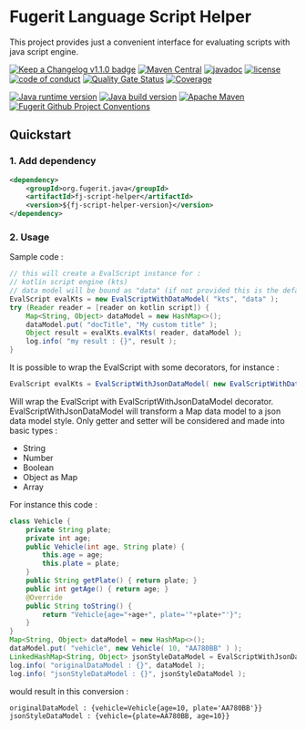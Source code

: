 # Fugerit Language Script Helper

This project provides just a convenient interface for evaluating scripts with java script engine.

[![Keep a Changelog v1.1.0 badge](https://img.shields.io/badge/changelog-Keep%20a%20Changelog%20v1.1.0-%23E05735)](CHANGELOG.md)
[![Maven Central](https://img.shields.io/maven-central/v/org.fugerit.java/fj-script-helper.svg)](https://central.sonatype.com/artifact/org.fugerit.java/fj-script-helper)
[![javadoc](https://javadoc.io/badge2/org.fugerit.java/fj-script-helper/javadoc.svg)](https://javadoc.io/doc/org.fugerit.java/fj-script-helper)
[![license](https://img.shields.io/badge/License-MIT%20License-teal.svg)](https://opensource.org/license/mit)
[![code of conduct](https://img.shields.io/badge/conduct-Contributor%20Covenant-purple.svg)](https://github.com/fugerit-org/fj-universe/blob/main/CODE_OF_CONDUCT.md)
[![Quality Gate Status](https://sonarcloud.io/api/project_badges/measure?project=fugerit-org_fj-script-helper&metric=alert_status)](https://sonarcloud.io/summary/new_code?id=fugerit-org_fj-script-helper)
[![Coverage](https://sonarcloud.io/api/project_badges/measure?project=fugerit-org_fj-script-helper&metric=coverage)](https://sonarcloud.io/summary/new_code?id=fugerit-org_fj-script-helper)

[![Java runtime version](https://img.shields.io/badge/run%20on-java%208+-%23113366.svg?style=for-the-badge&logo=openjdk&logoColor=white)](https://universe.fugerit.org/src/docs/versions/java11.html)
[![Java build version](https://img.shields.io/badge/build%20on-java%2017+-%23ED8B00.svg?style=for-the-badge&logo=openjdk&logoColor=white)](https://universe.fugerit.org/src/docs/versions/java17.html)
[![Apache Maven](https://img.shields.io/badge/Apache%20Maven-3.9.0+-C71A36?style=for-the-badge&logo=Apache%20Maven&logoColor=white)](https://universe.fugerit.org/src/docs/versions/maven3_9.html)
[![Fugerit Github Project Conventions](https://img.shields.io/badge/Fugerit%20Org-Project%20Conventions-1A36C7?style=for-the-badge&logo=Onlinect%20Playground&logoColor=white)](https://universe.fugerit.org/src/docs/conventions/index.html)

## Quickstart

### 1. Add dependency

```xml
<dependency>
    <groupId>org.fugerit.java</groupId>
    <artifactId>fj-script-helper</artifactId>
    <version>${fj-script-helper-version}</version>
</dependency>
```

### 2. Usage

Sample code : 

```java
// this will create a EvalScript instance for : 
// kotlin script engine (kts)
// data model will be bound as "data" (if not provided this is the default binding name)
EvalScript evalKts = new EvalScriptWithDataModel( "kts", "data" );
try (Reader reader = [reader on kotlin script]) {
    Map<String, Object> dataModel = new HashMap<>();
    dataModel.put( "docTitle", "My custom title" );
    Object result = evalKts.evalKts( reader, dataModel );
    log.info( "my result : {}", result );
}
```

It is possible to wrap the EvalScript with some decorators, for instance : 

```java
EvalScript evalKts = EvalScriptWithJsonDataModel( new EvalScriptWithDataModel( "kts", "data" ) );
```

Will wrap the EvalScript with EvalScriptWithJsonDataModel decorator.
EvalScriptWithJsonDataModel will transform a Map data model to a json data model style. Only getter and setter will be considered and made into basic types : 

* String
* Number
* Boolean
* Object as Map
* Array

For instance this code :

```java
class Vehicle {
    private String plate;
    private int age;
    public Vehicle(int age, String plate) {
        this.age = age;
        this.plate = plate;
    }
    public String getPlate() { return plate; }
    public int getAge() { return age; }
    @Override
    public String toString() {
        return "Vehicle{age="+age+", plate='"+plate+"'}";
    }
}
Map<String, Object> dataModel = new HashMap<>();
dataModel.put( "vehicle", new Vehicle( 10, "AA780BB" ) );
LinkedHashMap<String, Object> jsonStyleDataModel = EvalScriptWithJsonDataModel.defaultDataModelConversion( dataModel );
log.info( "originalDataModel : {}", dataModel );
log.info( "jsonStyleDataModel : {}", jsonStyleDataModel );
```

would result in this conversion : 

```text
originalDataModel : {vehicle=Vehicle{age=10, plate='AA780BB'}}
jsonStyleDataModel : {vehicle={plate=AA780BB, age=10}}
```